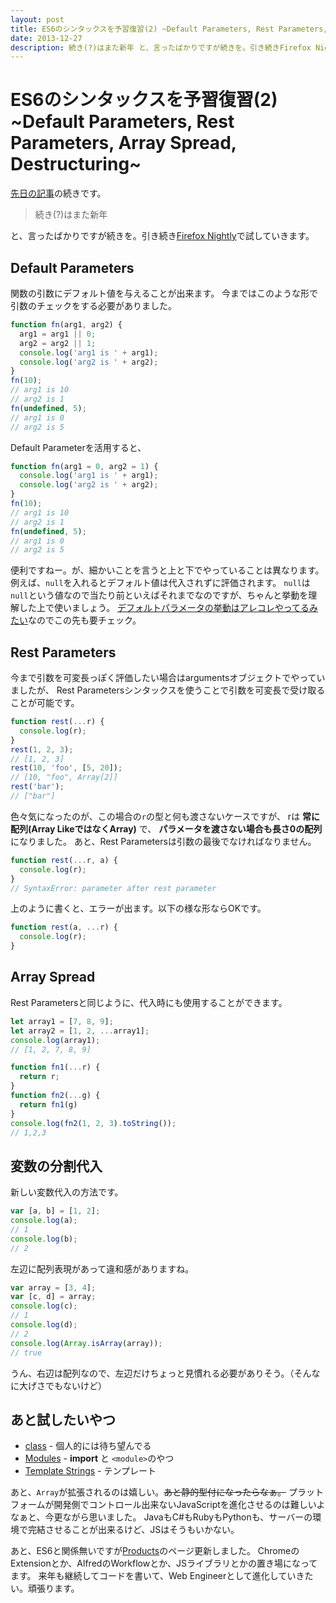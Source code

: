 ```yaml
---
layout: post
title: ES6のシンタックスを予習復習(2) ~Default Parameters, Rest Parameters, Array Spread, Destructuring~
date: 2013-12-27
description: 続き(?)はまた新年 と、言ったばかりですが続きを。引き続きFirefox Nightlyで試していきます。
---
```


# ES6のシンタックスを予習復習(2) ~Default Parameters, Rest Parameters, Array Spread, Destructuring~

[先日の記事](http://1000ch.net/2013/12/26/ES6LetConstArrowFunction/)の続きです。

> 続き(?)はまた新年

と、言ったばかりですが続きを。引き続き[Firefox Nightly](http://nightly.mozilla.org/)で試していきます。

## Default Parameters

関数の引数にデフォルト値を与えることが出来ます。
今まではこのような形で引数のチェックをする必要がありました。

```js
function fn(arg1, arg2) {
  arg1 = arg1 || 0;
  arg2 = arg2 || 1;
  console.log('arg1 is ' + arg1);
  console.log('arg2 is ' + arg2);
}
fn(10);
// arg1 is 10
// arg2 is 1
fn(undefined, 5);
// arg1 is 0
// arg2 is 5
```

Default Parameterを活用すると、

```js
function fn(arg1 = 0, arg2 = 1) {
  console.log('arg1 is ' + arg1);
  console.log('arg2 is ' + arg2);
}
fn(10);
// arg1 is 10
// arg2 is 1
fn(undefined, 5);
// arg1 is 0
// arg2 is 5
```

便利ですねー。が、細かいことを言うと上と下でやっていることは異なります。
例えば、`null`を入れるとデフォルト値は代入されずに評価されます。
`null`は`null`という値なので当たり前といえばそれまでなのですが、ちゃんと挙動を理解した上で使いましょう。
[デフォルトパラメータの挙動はアレコレやってるみたい](https://bugzilla.mozilla.org/show_bug.cgi?id=781422)なのでこの先も要チェック。

## Rest Parameters

今まで引数を可変長っぽく評価したい場合はargumentsオブジェクトでやっていましたが、
Rest Parametersシンタックスを使うことで引数を可変長で受け取ることが可能です。

```js
function rest(...r) {
  console.log(r);
}
rest(1, 2, 3);
// [1, 2, 3]
rest(10, 'foo', [5, 20]);
// [10, "foo", Array[2]]
rest('bar');
// ["bar"]
```

色々気になったのが、この場合の`r`の型と何も渡さないケースですが、
rは **常に配列(Array LikeではなくArray)** で、 **パラメータを渡さない場合も長さ0の配列** になりました。
あと、Rest Parametersは引数の最後でなければなりません。


```js
function rest(...r, a) {
  console.log(r);
}
// SyntaxError: parameter after rest parameter
```

上のように書くと、エラーが出ます。以下の様な形ならOKです。

```js
function rest(a, ...r) {
  console.log(r);
}
```

## Array Spread

Rest Parametersと同じように、代入時にも使用することができます。

```js
let array1 = [7, 8, 9];
let array2 = [1, 2, ...array1];
console.log(array1);
// [1, 2, 7, 8, 9]

function fn1(...r) {
  return r;
}
function fn2(...g) {
  return fn1(g)
}
console.log(fn2(1, 2, 3).toString());
// 1,2,3
```

## 変数の分割代入

新しい変数代入の方法です。

```js
var [a, b] = [1, 2];
console.log(a);
// 1
console.log(b);
// 2
```

左辺に配列表現があって違和感がありますね。

```js
var array = [3, 4];
var [c, d] = array;
console.log(c);
// 1
console.log(d);
// 2
console.log(Array.isArray(array));
// true
```

うん、右辺は配列なので、左辺だけちょっと見慣れる必要がありそう。（そんなに大げさでもないけど）

## あと試したいやつ

- [class](http://wiki.ecmascript.org/doku.php?id=strawman:maximally_minimal_classes) - 個人的には待ち望んでる
- [Modules](http://wiki.ecmascript.org/doku.php?id=harmony:modules) - **import** と `<module>`のやつ
- [Template Strings](http://wiki.ecmascript.org/doku.php?id=harmony:quasis) - テンプレート

あと、`Array`が拡張されるのは嬉しい。<del>あと静的型付になったらなぁ。</del>
プラットフォームが開発側でコントロール出来ないJavaScriptを進化させるのは難しいよなぁと、今更ながら思いました。
JavaもC#もRubyもPythonも、サーバーの環境で完結させることが出来るけど、JSはそうもいかない。

あと、ES6と関係無いですが[Products](http://1000ch.net/products)のページ更新しました。
ChromeのExtensionとか、AlfredのWorkflowとか、JSライブラリとかの置き場になってます。
来年も継続してコードを書いて、Web Engineerとして進化していきたい。頑張ります。
